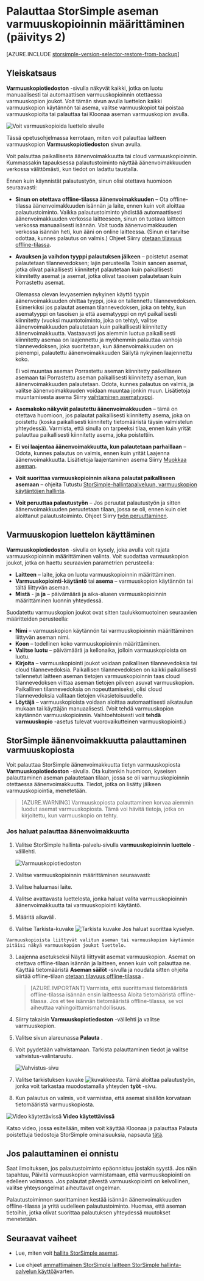 <properties 
   pageTitle="StorSimple aseman palauttaminen varmuuskopiosta | Microsoft Azure"
   description="Tässä artikkelissa kuvataan StorSimple hallinnan palvelun varmuuskopiotiedoston sivun avulla voit palauttaa StorSimple aseman varmuuskopion."
   services="storsimple"
   documentationCenter="NA"
   authors="SharS"
   manager="carmonm"
   editor="" />
<tags 
   ms.service="storsimple"
   ms.devlang="NA"
   ms.topic="article"
   ms.tgt_pltfrm="NA"
   ms.workload="TBD"
   ms.date="04/26/2016"
   ms.author="v-sharos" />

# <a name="restore-a-storsimple-volume-from-a-backup-set-update-2"></a>Palauttaa StorSimple aseman varmuuskopioinnin määrittäminen (päivitys 2)

[AZURE.INCLUDE [storsimple-version-selector-restore-from-backup](../../includes/storsimple-version-selector-restore-from-backup.md)]

## <a name="overview"></a>Yleiskatsaus

**Varmuuskopiotiedoston** -sivulla näkyvät kaikki, jotka on luotu manuaalisesti tai automaattisen varmuuskopioinnin otettaessa varmuuskopion joukot. Voit tämän sivun avulla luettelon kaikki varmuuskopion käytännön tai asema, valitse varmuuskopiot tai poistaa varmuuskopioita tai palauttaa tai Kloonaa aseman varmuuskopion avulla.

 ![Voit varmuuskopioida luettelo sivulle](./media/storsimple-restore-from-backup-set-u2/restore.png)

Tässä opetusohjelmassa kerrotaan, miten voit palauttaa laitteen varmuuskopion **Varmuuskopiotiedoston** sivun avulla.

Voit palauttaa paikallisesta äänenvoimakkuutta tai cloud varmuuskopioinnin. Kummassakin tapauksessa palautustoiminto näyttää äänenvoimakkuuden verkossa välittömästi, kun tiedot on ladattu taustalla. 

Ennen kuin käynnistät palautustyön, sinun olisi otettava huomioon seuraavasti:

- **Sinun on otettava offline-tilassa äänenvoimakkuuden** – Ota offline-tilassa äänenvoimakkuuden isännän ja laite, ennen kuin voit aloittaa palautustoiminto. Vaikka palautustoiminto yhdistää automaattisesti äänenvoimakkuuden verkossa laitteeseen, sinun on tuotava laitteen verkossa manuaalisesti isännän. Voit tuoda äänenvoimakkuuden verkossa isännän heti, kun ääni on online laitteessa. (Sinun ei tarvitse odottaa, kunnes palautus on valmis.) Ohjeet Siirry [otetaan tilavuus offline-tilassa](storsimple-manage-volumes-u2.md#take-a-volume-offline).

- **Avauksen ja vaihdon tyyppi palautuksen jälkeen** – poistetut asemat palautetaan tilannevedoksen; lajin perusteella Toisin sanoen asemat, jotka olivat paikallisesti kiinnitetyt palautetaan kuin paikallisesti kiinnitetty asemat ja asemat, jotka olivat tasoisen palautetaan kuin Porrastettu asemat.

    Olemassa olevan levyasemien nykyinen käyttö tyypin äänenvoimakkuuden ohittaa tyyppi, joka on tallennettu tilannevedoksen. Esimerkiksi jos palautat aseman tilannevedoksen, joka on tehty, kun asematyyppi on tasoisen ja että asematyyppi on nyt paikallisesti kiinnitetty (vuoksi muuntotoiminto, joka on tehty), valitse äänenvoimakkuuden palautetaan kuin paikallisesti kiinnitetty äänenvoimakkuutta. Vastaavasti jos aiemmin luotua paikallisesti kiinnitetty asemaa on laajennettu ja myöhemmin palauttaa vanhoja tilannevedoksen, joka suoritetaan, kun äänenvoimakkuuden on pienempi, palautettu äänenvoimakkuuden Säilytä nykyinen laajennettu koko.

    Ei voi muuntaa aseman Porrastettu aseman kiinnitetty paikalliseen asemaan tai Porrastettu aseman paikallisesti kiinnitetty aseman, kun äänenvoimakkuuden palautetaan. Odota, kunnes palautus on valmis, ja valitse äänenvoimakkuuden voidaan muuntaa jonkin muun. Lisätietoja muuntamisesta asema Siirry [vaihtaminen asematyyppi](storsimple-manage-volumes-u2.md#change-the-volume-type). 

- **Asemakoko näkyvät palautettu äänenvoimakkuuden** – tämä on otettava huomioon, jos palautat paikallisesti kiinnitetty asema, joka on poistettu (koska paikallisesti kiinnitetty tietomääristä täysin valmistelun yhteydessä). Varmista, että sinulla on tarpeeksi tilaa, ennen kuin yrität palauttaa paikallisesti kiinnitetty asema, joka poistettiin. 

- **Ei voi laajentaa äänenvoimakkuutta, kun palautetaan parhaillaan** – Odota, kunnes palautus on valmis, ennen kuin yrität Laajenna äänenvoimakkuutta. Lisätietoja laajentaminen asema Siirry [Muokkaa aseman](storsimple-manage-volumes-u2.md#modify-a-volume).

- **Voit suorittaa varmuuskopioinnin aikana palautat paikalliseen asemaan** – ohjeita Tutustu [StorSimple-hallintapalveluun, varmuuskopion käytäntöjen hallinta](storsimple-manage-backup-policies.md).

- **Voit peruuttaa palautustyön** – Jos peruutat palautustyön ja sitten äänenvoimakkuuden peruutetaan tilaan, jossa se oli, ennen kuin olet aloittanut palautustoiminto. Ohjeet Siirry [työn peruuttaminen](storsimple-manage-jobs-u2.md#cancel-a-job).

## <a name="how-to-use-the-backup-catalog"></a>Varmuuskopion luettelon käyttäminen

**Varmuuskopiotiedoston** -sivulla on kysely, joka avulla voit rajata varmuuskopioinnin määrittäminen valinta. Voit suodattaa varmuuskopion joukot, jotka on haettu seuraavien parametrien perusteella:

- **Laitteen** – laite, joka on luotu varmuuskopioinnin määrittäminen.
- **Varmuuskopiointi-käytäntö** tai **asema** – varmuuskopion käytännön tai tältä liittyvän aseman.
- **Mistä** - ja **ja** – päivämäärä ja aika-alueen varmuuskopioinnin määrittäminen luonnin yhteydessä.

Suodatettu varmuuskopion joukot ovat sitten taulukkomuotoinen seuraavien määritteiden perusteella:

- **Nimi** – varmuuskopion käytännön tai varmuuskopioinnin määrittäminen liittyvän aseman nimi.
- **Koon** – todellinen koko varmuuskopioinnin määrittäminen.
- **Valitse luotu** – päivämäärä ja kellonaika, jolloin varmuuskopioista on luotu. 
- **Kirjoita** – varmuuskopiointi joukot voidaan paikallisen tilannevedoksia tai cloud tilannevedoksia. Paikallisen tilannevedoksen on kaikki paikallisesti tallennetut laitteen aseman tietojen varmuuskopioinnin taas cloud tilannevedoksen viittaa aseman tietojen pilveen asuvat varmuuskopion. Paikallinen tilannevedoksia on nopeuttamiseksi, olisi cloud tilannevedoksia valitaan tietojen vikasietoisuudelle.
- **Löytäjä** – varmuuskopioista voidaan aloittaa automaattisesti aikataulun mukaan tai käyttäjän manuaalisesti. (Voit tehdä varmuuskopion käytännön varmuuskopioinnin. Vaihtoehtoisesti voit **tehdä varmuuskopio** -asetus tulevat vuorovaikutteinen varmuuskopiointi.)

## <a name="how-to-restore-your-storsimple-volume-from-a-backup"></a>StorSimple äänenvoimakkuutta palauttaminen varmuuskopiosta

Voit palauttaa StorSimple äänenvoimakkuutta tietyn varmuuskopiosta **Varmuuskopiotiedoston** -sivulla. Ota kuitenkin huomioon, kyseisen palauttaminen aseman palautetaan tilaan, jossa se oli varmuuskopioinnin otettaessa äänenvoimakkuutta. Tiedot, jotka on lisätty jälkeen varmuuskopiointia, menetetään.

> [AZURE.WARNING] Varmuuskopiosta palauttaminen korvaa aiemmin luodut asemat varmuuskopiosta. Tämä voi hävitä tietoja, jotka on kirjoitettu, kun varmuuskopio on tehty.

### <a name="to-restore-your-volume"></a>Jos haluat palauttaa äänenvoimakkuutta

1. Valitse StorSimple hallinta-palvelu‑sivulla **varmuuskopioinnin luettelo** -välilehti.

    ![Varmuuskopiotiedoston](./media/storsimple-restore-from-backup-set-u2/restore.png)

2. Valitse varmuuskopioinnin määrittäminen seuraavasti:
  1. Valitse haluamasi laite.
  2. Valitse avattavasta luettelosta, jonka haluat valita varmuuskopioinnin äänenvoimakkuutta tai varmuuskopiointi käytäntö.
  3. Määritä aikaväli.
  4. Valitse Tarkista-kuvake ![Tarkista kuvake](./media/storsimple-restore-from-backup-set-u2/HCS_CheckIcon.png) Jos haluat suorittaa kyselyn.
 
    Varmuuskopioista liittyvät valitun aseman tai varmuuskopion käytännön pitäisi näkyä varmuuskopion joukot luettelo.

3. Laajenna asetukseksi Näytä liittyvät asemat varmuuskopion. Asemat on otettava offline-tilaan isännän ja laitteen, ennen kuin voit palauttaa ne. Käyttää tietomääristä **Aseman säilöt** -sivulla ja noudata sitten ohjeita siirtää offline-tilaan [otetaan tilavuus offline-tilassa](storsimple-manage-volumes-u2.md#take-a-volume-offline) .

    > [AZURE.IMPORTANT] Varmista, että suorittamasi tietomääristä offline-tilassa isännän ensin laitteessa Aloita tietomääristä offline-tilassa. Jos et tee isännän tietomääristä offline-tilassa, se voi aiheuttaa vahingoittumismahdollisuus.

4. Siirry takaisin **Varmuuskopiotiedoston** -välilehti ja valitse varmuuskopion.

5. Valitse sivun alareunassa **Palauta** .

6. Voit pyydetään vahvistamaan. Tarkista palauttaminen tiedot ja valitse vahvistus-valintaruutu.

    ![Vahvistus-sivu](./media/storsimple-restore-from-backup-set-u2/ConfirmRestore.png)

7. Valitse tarkistuksen kuvake ![kuvakkeesta](./media/storsimple-restore-from-backup-set-u2/HCS_CheckIcon.png). Tämä aloittaa palautustyön, jonka voit tarkastaa muodostamalla yhteyden **työt** -sivu. 

8. Kun palautus on valmis, voit varmistaa, että asemat sisällön korvataan tietomääristä varmuuskopiosta.

![Video käytettävissä](./media/storsimple-restore-from-backup-set-u2/Video_icon.png) **Video käytettävissä**

Katso video, jossa esitellään, miten voit käyttää Kloonaa ja palauttaa Palauta poistettuja tiedostoja StorSimple ominaisuuksia, napsauta [tätä](https://azure.microsoft.com/documentation/videos/storsimple-recover-deleted-files-with-storsimple/).

## <a name="if-the-restore-fails"></a>Jos palauttaminen ei onnistu

Saat ilmoituksen, jos palautustoiminto epäonnistuu jostakin syystä. Jos näin tapahtuu, Päivitä varmuuskopion varmistamaan, että varmuuskopiointi on edelleen voimassa. Jos palautat pilvestä varmuuskopiointi on kelvollinen, valitse yhteysongelmat aiheuttavat ongelman. 

Palautustoiminnon suorittaminen kestää isännän äänenvoimakkuuden offline-tilassa ja yritä uudelleen palautustoiminto. Huomaa, että aseman tietoihin, jotka olivat suorittaa palautuksen yhteydessä muutokset menetetään.

## <a name="next-steps"></a>Seuraavat vaiheet

- Lue, miten voit [hallita StorSimple asemat](storsimple-manage-volumes-u2.md).

- Lue ohjeet [ammattimainen StorSimple laitteen StorSimple hallinta-palvelun käyttöä](storsimple-manager-service-administration.md)varten.
